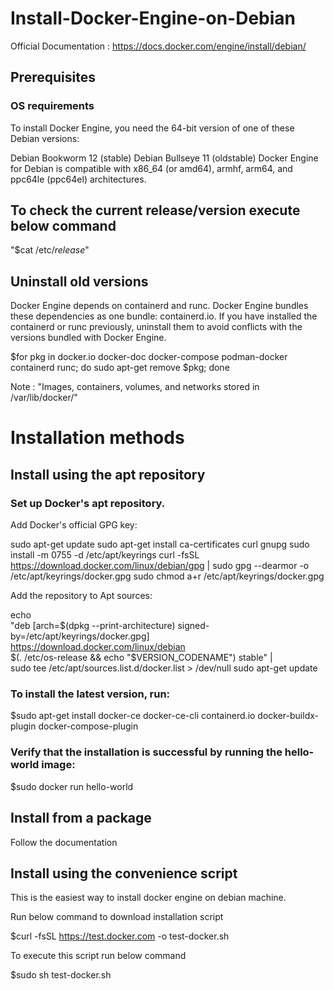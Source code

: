# Install-Docker-Engine-on-Debian

Official Documentation : https://docs.docker.com/engine/install/debian/

## Prerequisites

### OS requirements
To install Docker Engine, you need the 64-bit version of one of these Debian versions:

Debian Bookworm 12 (stable)
Debian Bullseye 11 (oldstable)
Docker Engine for Debian is compatible with x86_64 (or amd64), armhf, arm64, and ppc64le (ppc64el) architectures.

## To check the current release/version execute below command

   "$cat /etc/*release*"

## Uninstall old versions 

Docker Engine depends on containerd and runc. Docker Engine bundles these dependencies as one bundle: containerd.io. If you have installed the containerd or runc previously, uninstall them to avoid conflicts with the versions bundled with Docker Engine.

   $for pkg in docker.io docker-doc docker-compose podman-docker containerd runc; do sudo apt-get remove $pkg; done

Note : "Images, containers, volumes, and networks stored in /var/lib/docker/"

# Installation methods 

## Install using the apt repository
   
### Set up Docker's apt repository.
Add Docker's official GPG key:

  sudo apt-get update
  sudo apt-get install ca-certificates curl gnupg
  sudo install -m 0755 -d /etc/apt/keyrings
  curl -fsSL https://download.docker.com/linux/debian/gpg | sudo gpg --dearmor -o /etc/apt/keyrings/docker.gpg
  sudo chmod a+r /etc/apt/keyrings/docker.gpg

Add the repository to Apt sources:

   echo \
  "deb [arch=$(dpkg --print-architecture) signed-by=/etc/apt/keyrings/docker.gpg] https://download.docker.com/linux/debian \
  $(. /etc/os-release && echo "$VERSION_CODENAME") stable" | \
  sudo tee /etc/apt/sources.list.d/docker.list > /dev/null
  sudo apt-get update

###  To install the latest version, run:

   $sudo apt-get install docker-ce docker-ce-cli containerd.io docker-buildx-plugin docker-compose-plugin

### Verify that the installation is successful by running the hello-world image:

   $sudo docker run hello-world

## Install from a package 

Follow the documentation

## Install using the convenience script

This is the easiest way to install docker engine on debian machine.
 
Run below command to download installation script

  $curl -fsSL https://test.docker.com -o test-docker.sh

To execute this script run below command

  $sudo sh test-docker.sh